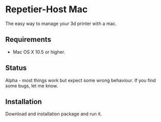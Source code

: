 # Repetier-Host Mac

The easy way to manage your 3d printer with a mac.

## Requirements

* Mac OS X 10.5 or higher.

## Status

Alpha - most things work but expect some wrong behaviour. If you find some bugs, let me know.

## Installation

Download and installation package and run it.
